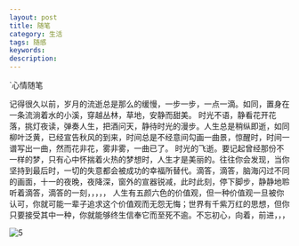 ```yaml
---
layout: post
title: 随笔
category: 生活
tags: 随感
keywords: 
description: 
---
```

`心情随笔

  记得很久以前，岁月的流逝总是那么的缓慢，一步一步，一点一滴。如同，置身在一条流淌着水的小溪，穿越丛林，草地，安静而甜美。
        时光不语，静看花开花落，挑灯夜读，弹奏人生，把酒问天，静待时光的漫步。人生总是稍纵即逝，如同柳叶泛黄，已经宣告秋风的到来，时间总是不经意间勾画一曲景，惊醒时，时间一谱写出一曲，然而花非花，雾非雾，一曲已了。
       时光的飞逝。要记起曾经那份不一样的梦，只有心中怀揣着火热的梦想时，人生才是美丽的。往往你会发现，当你坚持到最后时，一切的失意都会被成功的幸福所替代。滴答，滴答，脑海闪过不同的画面，十一的夜晚，夜降深，窗外的宣器锐减，此时此刻，停下脚步，静静地聆听着滴答，滴答的一刻，，，，，
       人生有五颜六色的价值观，但一种价值观一旦被你认可，你就可能一辈子追求这个价值观而无怨无悔；世界有千紫万红的思想，但你只要接受其中一种，你就能够终生信奉它而至死不逾。不忘初心，向着，前进，，，
       
![5](/public/img/days/sl_107003776898.jpg)
